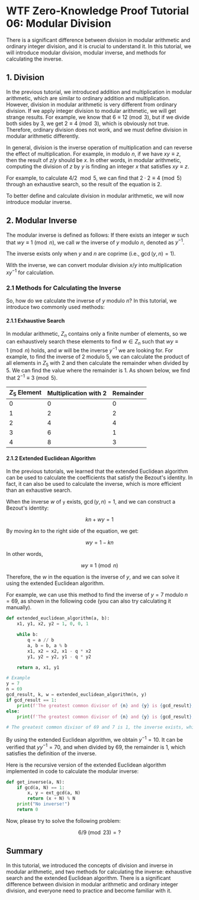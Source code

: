 # WTF Zero-Knowledge Proof Tutorial 06: Modular Division

There is a significant difference between division in modular arithmetic and ordinary integer division, and it is crucial to understand it. In this tutorial, we will introduce modular division, modular inverse, and methods for calculating the inverse.

## 1. Division

In the previous tutorial, we introduced addition and multiplication in modular arithmetic, which are similar to ordinary addition and multiplication. However, division in modular arithmetic is very different from ordinary division. If we apply integer division to modular arithmetic, we will get strange results. For example, we know that $6 \equiv 12 \pmod{3}$, but if we divide both sides by 3, we get $2 \equiv 4 \pmod{3}$, which is obviously not true. Therefore, ordinary division does not work, and we must define division in modular arithmetic differently.

In general, division is the inverse operation of multiplication and can reverse the effect of multiplication. For example, in modulo $n$, if we have $xy \equiv z$, then the result of $z/y$ should be $x$. In other words, in modular arithmetic, computing the division of $z$ by $y$ is finding an integer $x$ that satisfies $xy \equiv z$.

For example, to calculate $4/2 \mod 5$, we can find that $2 \cdot 2 \equiv 4 \pmod{5}$ through an exhaustive search, so the result of the equation is 2.

To better define and calculate division in modular arithmetic, we will now introduce modular inverse.

## 2. Modular Inverse

The modular inverse is defined as follows: If there exists an integer $w$ such that $wy \equiv 1 \pmod{n}$, we call $w$ the inverse of $y$ modulo $n$, denoted as $y^{-1}$.

The inverse exists only when $y$ and $n$ are coprime (i.e., $\gcd(y,n)=1$).

With the inverse, we can convert modular division $x/y$ into multiplication $xy^{-1}$ for calculation.

### 2.1 Methods for Calculating the Inverse

So, how do we calculate the inverse of $y$ modulo $n$? In this tutorial, we introduce two commonly used methods:

#### 2.1.1 Exhaustive Search

In modular arithmetic, $Z_n$ contains only a finite number of elements, so we can exhaustively search these elements to find $w \in Z_n$ such that $wy \equiv 1 \pmod{n}$ holds, and $w$ will be the inverse $y^{-1}$ we are looking for. For example, to find the inverse of 2 modulo 5, we can calculate the product of all elements in $Z_5$ with 2 and then calculate the remainder when divided by 5. We can find the value where the remainder is 1. As shown below, we find that $2^{-1} \equiv 3 \pmod{5}$.

| $Z_5$ Element | Multiplication with 2 | Remainder |
| ------------- | --------------------- | --------- |
| 0             | 0                     | 0         |
| 1             | 2                     | 2         |
| 2             | 4                     | 4         |
| 3             | 6                     | 1         |
| 4             | 8                     | 3         |

#### 2.1.2 Extended Euclidean Algorithm

In the previous tutorials, we learned that the extended Euclidean algorithm can be used to calculate the coefficients that satisfy the Bezout's identity. In fact, it can also be used to calculate the inverse, which is more efficient than an exhaustive search.

When the inverse $w$ of `y` exists, $\gcd(y, n)=1$, and we can construct a Bezout's identity:

$$
kn + wy = 1
$$

By moving $kn$ to the right side of the equation, we get:

$$
wy = 1 - kn
$$

In other words,

$$
wy \equiv 1 \pmod{n}
$$

Therefore, the $w$ in the equation is the inverse of $y$, and we can solve it using the extended Euclidean algorithm.

For example, we can use this method to find the inverse of $y = 7$ modulo $n = 69$, as shown in the following code (you can also try calculating it manually).

```python
def extended_euclidean_algorithm(a, b):
    x1, y1, x2, y2 = 1, 0, 0, 1

    while b:
        q = a // b
        a, b = b, a % b
        x1, x2 = x2, x1 - q * x2
        y1, y2 = y2, y1 - q * y2

    return a, x1, y1

# Example
y = 7
n = 69
gcd_result, k, w = extended_euclidean_algorithm(n, y)
if gcd_result == 1:
    print(f'The greatest common divisor of {n} and {y} is {gcd_result}, the inverse exists, which is {w}')
else:
    print(f'The greatest common divisor of {n} and {y} is {gcd_result}, the inverse does not exist')

# The greatest common divisor of 69 and 7 is 1, the inverse exists, which is 10
```

By using the extended Euclidean algorithm, we obtain $y^{-1} = 10$. It can be verified that $yy^{-1} = 70$, and when divided by 69, the remainder is 1, which satisfies the definition of the inverse.

Here is the recursive version of the extended Euclidean algorithm implemented in code to calculate the modular inverse:

```python
def get_inverse(a, N):
    if gcd(a, N) == 1:
        x, y = ext_gcd(a, N)
        return (x + N) % N
    print("No inverse!")
    return 0
```

Now, please try to solve the following problem:

$$
6/9 \pmod{23} = ?
$$

## Summary

In this tutorial, we introduced the concepts of division and inverse in modular arithmetic, and two methods for calculating the inverse: exhaustive search and the extended Euclidean algorithm. There is a significant difference between division in modular arithmetic and ordinary integer division, and everyone need to practice and become familiar with it.
